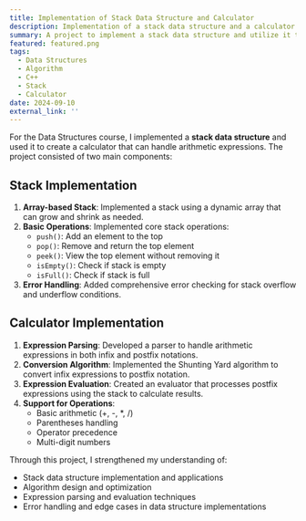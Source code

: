 ```yaml
---
title: Implementation of Stack Data Structure and Calculator
description: Implementation of a stack data structure and a calculator for arithmetic expressions using C++.
summary: A project to implement a stack data structure and utilize it to create a calculator that handles arithmetic expressions.
featured: featured.png
tags:
  - Data Structures
  - Algorithm
  - C++
  - Stack
  - Calculator
date: 2024-09-10
external_link: ''
---
```

For the Data Structures course, I implemented a **stack data structure** and used it to create a calculator that can handle arithmetic expressions. The project consisted of two main components:

## Stack Implementation
1. **Array-based Stack**: Implemented a stack using a dynamic array that can grow and shrink as needed.
2. **Basic Operations**: Implemented core stack operations:
   - `push()`: Add an element to the top
   - `pop()`: Remove and return the top element
   - `peek()`: View the top element without removing it
   - `isEmpty()`: Check if stack is empty
   - `isFull()`: Check if stack is full
3. **Error Handling**: Added comprehensive error checking for stack overflow and underflow conditions.

## Calculator Implementation
1. **Expression Parsing**: Developed a parser to handle arithmetic expressions in both infix and postfix notations.
2. **Conversion Algorithm**: Implemented the Shunting Yard algorithm to convert infix expressions to postfix notation.
3. **Expression Evaluation**: Created an evaluator that processes postfix expressions using the stack to calculate results.
4. **Support for Operations**:
   - Basic arithmetic (+, -, *, /)
   - Parentheses handling
   - Operator precedence
   - Multi-digit numbers

Through this project, I strengthened my understanding of:
- Stack data structure implementation and applications
- Algorithm design and optimization
- Expression parsing and evaluation techniques
- Error handling and edge cases in data structure implementations
